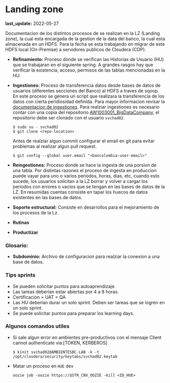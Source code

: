 # Landing zone 
**last_update:** 2022-05-27

Documentacion de los distintos procesos de se realizan en la LZ (Landing zone), la cual esta encargada de la gestion de la data del banco, la cual esta almacenada en un HDFS. Para la fecha se esta trabajando en migrar de este HDFS local (On-Premise) a servidores publicos de Cloudera (CDP).

- **Refinamiento:** Proceso donde se verifican las Historias de Usuario (HU) que se trabajaran en el siguiente spring. A grandes rasgos hay que verificar la existencia, acceso, permisos de las tablas mencionadas en la HU.

- **Ingestiones:** Proceso de transferencia datos desde bases de datos de usuarios (diferentes secciones del Banco) al HDFS a traves de sqoop. En este proceso se genera un script que realizara la transferencia de los datos con cierta peridiosidad definida. Para mayor informacion revisar la [documentacion de ingestiones](./ingestiones.md). Para realziar ingestiones es necesario contar con una copia del repositorio [AW1003001_BigDataCompany](https://grupobancolombia.visualstudio.com/Vicepresidencia%20Servicios%20de%20Tecnolog%C3%ADa/_git/AW1003001_BigDataCompany), el repositorio debe ser clonado con el usuario `svchad02`.

      $ sudo su - svchad02
      $ git clone <repo-location>

    Antes de realziar algun commit configurar el email en git para evitar problemas al realizar algun pull request.

      $ git config --global user.email "<bancolombia-user-email>"

- **Reingestiones:** Proceso donde se hace la ingesta de una porsion de una tabla. Por distintas razones el proceso de ingesta en produccion puede vayar para uno o varios periodos, horas, dias, etc, cuando esto sucede, los usuarios solicitan a la LZ borrar y volver a cargar los periodos con errores o vacios que se tengan en las bases de datos de la LZ. En resumidas cuentas consiste en tapar los huecos de datos existentes en las bases de datos.

- **Soporte estructural:** Consiste en desarrollos para el mejoramiento de los procesos de la Lz.
- **Rutinas**
- **Productizar**

### Glosario:
- **Subdominio:** Archivo de configuracion para realziar la conexion a una base de datos.

### Tips sprints
- Se pueden solicitar puntos para autoaprendizaje.
- Las tareas deberian estar abiertas por 4 a 8 horas.
- Certificacion = UAT = QA
- Las HU deberian durar un solo sprint. Deben ser tareas que se logren en un solo sprint.
- Se puede solicitar puntos para preparar los learning days.

### Algunos comandos utiles

- Si sale algun error en ambientes pre-productivos con el mensaje Client cannot authenticate via:[TOKEN, KERBEROS]

      $ kinit svchad02@AMBIENTESBC.LAB -k -t /opt/cloudera/security/keytabs/svchad02.keytab

- Matar un proceso en `HUE` dev
      
      oozie job -oozie https://$STR_CNX_OOZIE -kill <ID_HUE>